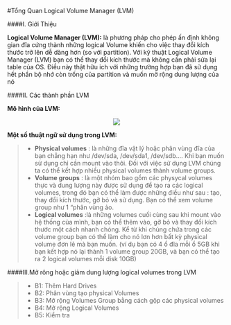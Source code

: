 
#Tổng Quan Logical Volume Manager (LVM)

####I. Giới Thiệu 

**Logical Volume Manager (LVM):** là phương pháp cho phép ấn định không gian đĩa cứng thành những logical Volume khiến cho việc thay đổi kích thước trở lên dễ dàng hơn (so với partition). Với kỹ thuật Logical Volume Manager (LVM) bạn có thể thay đổi kích thước mà không cần phải sửa lại table của OS. Điều này thật hữu ich với những trường hợp bạn đã sử dụng hết phần bộ nhớ  còn trống của partition và muốn mở rộng dung lượng của nó


####II. Các thành phần LVM

**Mô hình của LVM:**
<br>
<p align="center"><img src="http://i.imgur.com/BqJ7ntQ.png"></p>

**Một số thuật ngữ sử dụng trong LVM:**
> - **Physical volumes** : là những đĩa vật lý hoặc phân vùng đĩa của bạn chẳng hạn như /dev/sda, /dev/sda1, /dev/sdb.... Khi bạn muốn sử dụng chỉ cần mount vào thôi. Đối với việc sử dụng LVM chúng ta có thể kết hợp nhiều physical volumes thành volume groups.
> - **Volume groups** : là một nhóm bao gồm các physycal volumes thực và dung lượng này được sử dụng để tạo ra các logical volumes, trong đó bạn có thể làm được những điều như sau : tạo, thay đổi kích thước, gỡ bỏ và sử dụng. Bạn có thể xem volume group như 1 “phân vùng ảo.
> - **Logical volumes**  :là những volumes cuối cùng sau khi mount vào hệ thống của mình, bạn có thể thêm vào, gỡ bỏ và thay đổi kích thước một cách nhanh chóng. Kể từ khi chúng chứa trong các volume group bạn có thể làm cho nó lơn hơn bất kỳ physical volume đơn lẻ mà bạn muốn. (ví dụ bạn có 4 ổ đĩa mỗi ổ 5GB khi bạn kết hợp nó lại thành 1 volume group 20GB, và bạn có thể tạo ra 2 logical volumes mỗi disk 10GB)


####III.Mở rông hoặc giảm dung lượng logical volumes trong LVM
> - B1: Thêm Hard Drives
> - B2: Phân vùng tạo physical Volumes
> - B3: Mở rộng Volumes Group bằng cách gộp các physical volumes
> - B4: Mở rộng Logical Volumes
> - B5: Kiểm tra
